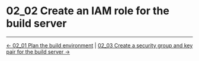 # 02_02 Create an IAM role for the build server

<!-- FooterStart -->
---
[← 02_01 Plan the build environment](../02_01_plan_the_build_environment/README.md) | [02_03 Create a security group and key pair for the build server →](../02_03_create_a_security_group_key_pair_for_the_build_server/README.md)
<!-- FooterEnd -->
